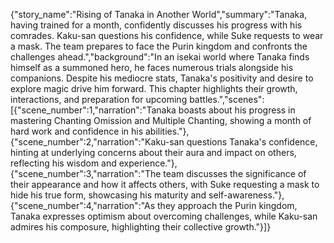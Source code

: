 {"story_name":"Rising of Tanaka in Another World","summary":"Tanaka, having trained for a month, confidently discusses his progress with his comrades. Kaku-san questions his confidence, while Suke requests to wear a mask. The team prepares to face the Purin kingdom and confronts the challenges ahead.","background":"In an isekai world where Tanaka finds himself as a summoned hero, he faces numerous trials alongside his companions. Despite his mediocre stats, Tanaka's positivity and desire to explore magic drive him forward. This chapter highlights their growth, interactions, and preparation for upcoming battles.","scenes":[{"scene_number":1,"narration":"Tanaka boasts about his progress in mastering Chanting Omission and Multiple Chanting, showing a month of hard work and confidence in his abilities."},{"scene_number":2,"narration":"Kaku-san questions Tanaka's confidence, hinting at underlying concerns about their aura and impact on others, reflecting his wisdom and experience."},{"scene_number":3,"narration":"The team discusses the significance of their appearance and how it affects others, with Suke requesting a mask to hide his true form, showcasing his maturity and self-awareness."},{"scene_number":4,"narration":"As they approach the Purin kingdom, Tanaka expresses optimism about overcoming challenges, while Kaku-san admires his composure, highlighting their collective growth."}]}
